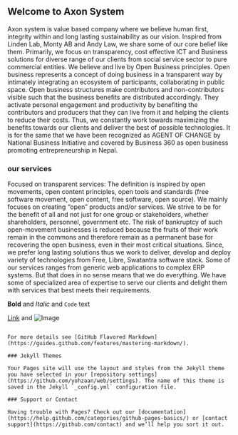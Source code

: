 ## Welcome to Axon System
Axon system is value based company where we believe human first, integrity within and long lasting sustainability as our vision. Inspired from Linden Lab, Monty AB and Andy Law, we share some of our core belief like them. Primarily, we focus on transparency, cost effective ICT and Business solutions for diverse range of our clients from social service sector to pure commercial entities. We believe and live by Open Business principles. Open business represents a concept of doing business in a transparent way by intimately integrating an ecosystem of participants, collaborating in public space. Open business structures make contributors and non-contributors visible such that the business benefits are distributed accordingly. They activate personal engagement and productivity by benefiting the contributors and producers that they can live from it and helping the clients to reduce their costs. Thus, we constantly work towards maximizing the benefits towards our clients and deliver the best of possible technologies. It is for the same that we have been recognized as AGENT OF CHANGE by National Business Initiative and covered by Business 360 as open business promoting entrepreneurship in Nepal.

### our services

Focused on transparent services:
The definition is inspired by open movements, open content principles, open tools and standards (free software movement, open content, free software, open source). We mainly focuses on creating “open” products and/or services. We strive to be for the benefit of all and not just for one group or stakeholders, whether shareholders, personnel, government etc. The risk of bankruptcy of such open-movement businesses is reduced because the fruits of their work remain in the commons and therefore remain as a permanent base for recovering the open business, even in their most critical situations. Since, we prefer long lasting solutions thus we work to deliver, develop and deploy variety of technologies from Free, Libre, Swatantra software stack. Some of our services ranges from generic web applications to complex ERP systems. But that does in no sense means that we do everything. We have some of specialized area of expertise to serve our clients and delight them with services that best meets their requirements.


**Bold** and _Italic_ and `Code` text

[Link](url) and ![Image](src)
```

For more details see [GitHub Flavored Markdown](https://guides.github.com/features/mastering-markdown/).

### Jekyll Themes

Your Pages site will use the layout and styles from the Jekyll theme you have selected in your [repository settings](https://github.com/yohzaan/web/settings). The name of this theme is saved in the Jekyll `_config.yml` configuration file.

### Support or Contact

Having trouble with Pages? Check out our [documentation](https://help.github.com/categories/github-pages-basics/) or [contact support](https://github.com/contact) and we’ll help you sort it out.
